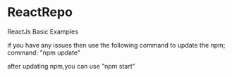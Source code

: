 # ReactRepo
ReactJs Basic Examples 

if you have any issues then use the following command to update the npm;
 command: "npm update"
 
 after updating npm,you can use "npm start"
